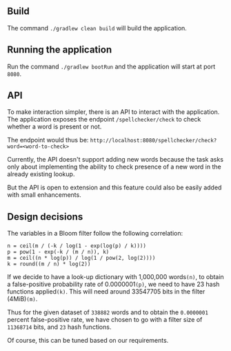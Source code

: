 ## Build
The command `./gradlew clean build` will build the application.

## Running the application
Run the command `./gradlew bootRun` and the application will start at port `8080`.

## API

To make interaction simpler, there is an API to interact with the application.
The application exposes the endpoint `/spellchecker/check` to check whether a word is present 
or not.

The endpoint would thus be:
`http://localhost:8080/spellchecker/check?word=<word-to-check>`

Currently, the API doesn't support adding new words because the task asks only about implementing
the ability to check presence of a new word in the already existing lookup.

But the API is open to extension and this feature could also be easily added with small enhancements.

## Design decisions

The variables in a Bloom filter follow the following correlation:

```
n = ceil(m / (-k / log(1 - exp(log(p) / k))))
p = pow(1 - exp(-k / (m / n)), k)
m = ceil((n * log(p)) / log(1 / pow(2, log(2))))
k = round((m / n) * log(2))
```

If we decide to have a look-up dictionary with 1,000,000 words`(n)`, to obtain a false-positive 
probability rate of 0.0000001`(p)`, we need to have 23 hash functions applied`(k)`.
This will need around 33547705 bits in the filter (4MiB)`(m)`.

Thus for the given dataset of `338882` words and to obtain the `0.0000001` percent false-positive
rate, we have chosen to go with a filter size of `11368714` bits, and `23` hash functions.

Of course, this can be tuned based on our requirements.